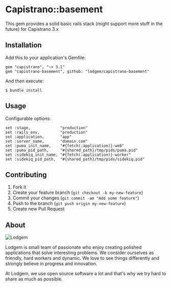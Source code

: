 Capistrano::basement
======

This gem provides a solid basic rails stack (might support more stuff in the future) for Capistrano 3.x

Installation
------

Add this to your application's Gemfile:

    gem "capistrano", "~> 3.1"
    gem "capistrano-basement", github: "lodgem/capistrano-basement"

And then execute:

    $ bundle install

Usage
------

Configurable options:

    set :stage,             "production"
    set :rails_env,         "production"
    set :application,       "app"
    set :server_name,       "domain.com"
    set :puma_init_name,    "#{fetch(:application)}-web"
    set :puma_pid_path,     "#{shared_path}/tmp/pids/puma.pid"
    set :sidekiq_init_name, "#{fetch(:application)}-worker"
    set :sidekiq_pid_path,  "#{shared_path}/tmp/pids/sidekiq.pid"


Contributing
------

1. Fork it
2. Create your feature branch (`git checkout -b my-new-feature`)
3. Commit your changes (`git commit -am "Add some feature"`)
4. Push to the branch (`git push origin my-new-feature`)
5. Create new Pull Request

About
-------

![Lodgem](http://lodgem.s3.amazonaws.com/tm/logotype.png)

Lodgem is small team of passionate who enjoy creating polished applications that solve interesting problems. We consider ourselves as friendly, hard workers and dynamic. We love to see things differently and strongly believe in progress and innovation.

At Lodgem, we use open source software a lot and that's why we try hard to share as much as possible.
